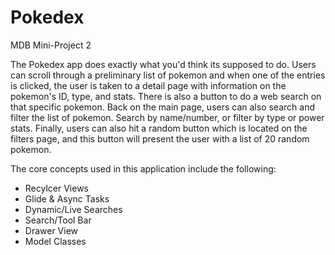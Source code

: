 # Pokedex
MDB Mini-Project 2

The Pokedex app does exactly what you'd think its supposed to do. Users can scroll through a preliminary list of pokemon and when one of the entries is clicked, the user is taken to a detail page with information on the pokemon's ID, type, and stats. There is also a button to do a web search on that specific pokemon. Back on the main page, users can also search and filter the list of pokemon. Search by name/number, or filter by type or power stats. Finally, users can also hit a random button which is located on the filters page, and this button will present the user with a list of 20 random pokemon. 

The core concepts used in this application include the following:
 - Recylcer Views
 - Glide & Async Tasks
 - Dynamic/Live Searches
 - Search/Tool Bar
 - Drawer View
 - Model Classes
 
 

